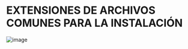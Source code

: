 #  EXTENSIONES DE ARCHIVOS COMUNES PARA LA INSTALACIÓN

![image](https://github.com/user-attachments/assets/1474dcfa-dd14-410e-ae25-bc21197314cc)
